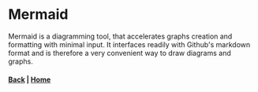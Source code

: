 # Mermaid
Mermaid is a diagramming tool, that accelerates graphs creation and formatting with minimal input.
It interfaces readily with Github's markdown format and is therefore a very convenient way to draw diagrams and graphs.

#### [Back](../README.md) | [Home](../../README.md) 
